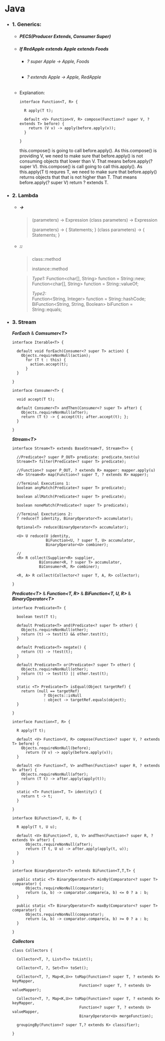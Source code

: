 # Java
- ### 1. Generics:

  + ##### PECS(Producer Extends, Consumer Super)
  + ##### If ***RedApple*** extends ***Apple*** extends ***Foods***
    + ###### ? super Apple -> Apple, Foods
    + ###### ? extends Apple -> Apple, RedApple

  + Explanation:

    ```
    interface Function<T, R> {

      R apply(T t);

      default <V> Function<V, R> compose(Function<? super V, ? extends T> before) {
        return (V v) -> apply(before.apply(v));
      }

    }
    ```

    this.compose() is going to call before.apply().
    As this.compose() is providing V, we need to make sure that before.apply() is not consuming objects that lower than V.
    That means before.apply(? super V).
    this.compose() is call going to call this.apply().
    As this.apply(T t) requres T, we need to make sure that before.apply() returns objects that that is not higher than T.
    That means before.apply(? super V) return ? extends T.

- ### 2. Lambda

  + ##### ->

    > (parameters) -> Expression
    > (class parameters) -> Expression
    >
    > (parameters) -> { Statements; }
    > (class parameters) -> { Statements; }

  + ##### ::

    > class::method
    >
    > instance::method
    >

    > *Type1:*
    > Function<char[], String> function = String::new;
    > Function<char[], String> function = String::valueOf;
    >
    > *Type2:*  
    > Function<String, Integer> function = String::hashCode;
    > BiFunction<String, String, Boolean> biFunction = String::equals;

- ### 3. Stream

  ***ForEach*** & ***Comsumer<T\>***

  ```
  interface Iterable<T> {

    default void forEach(Consumer<? super T> action) {
      Objects.requireNonNull(action);
        for (T t : this) {
          action.accept(t);
        }
    }

  }

  interface Consumer<T> {

    void accept(T t);

    default Consumer<T> andThen(Consumer<? super T> after) {
      Objects.requireNonNull(after);
      return (T t) -> { accept(t); after.accept(t); };
    }

  }
  ```

  ***Stream<T\>***

  ```
  interface Stream<T> extends BaseStream<T, Stream<T>> {

    //Predicate<? super P_OUT> predicate: predicate.test(u)
    Stream<T> filter(Predicate<? super T> predicate);

    //Function<? super P_OUT, ? extends R> mapper: mapper.apply(u)
    <R> Stream<R> map(Function<? super T, ? extends R> mapper);

    //Terminal Executions 1:
    boolean anyMatch(Predicate<? super T> predicate);

    boolean allMatch(Predicate<? super T> predicate);

    boolean noneMatch(Predicate<? super T> predicate);

    //Terminal Exectutions 2:
    T reduce(T identity, BinaryOperator<T> accumulator);

    Optional<T> reduce(BinaryOperator<T> accumulator);

    <U> U reduce(U identity,
                 BiFunction<U, ? super T, U> accumulator,
                 BinaryOperator<U> combiner);

    //
    <R> R collect(Supplier<R> supplier,
              BiConsumer<R, ? super T> accumulator,
              BiConsumer<R, R> combiner);

    <R, A> R collect(Collector<? super T, A, R> collector);

  }
  ```

  ***Predicate<T\>*** & ***Function<T, R\>*** & ***BiFunction<T, U, R\>*** & ***BinaryOperator<T\>***

  ```
  interface Predicate<T> {

    boolean test(T t);

    default Predicate<T> and(Predicate<? super T> other) {
      Objects.requireNonNull(other);
      return (t) -> test(t) && other.test(t);
    }

    default Predicate<T> negate() {
      return (t) -> !test(t);
    }

    default Predicate<T> or(Predicate<? super T> other) {
      Objects.requireNonNull(other);
      return (t) -> test(t) || other.test(t);
    }

    static <T> Predicate<T> isEqual(Object targetRef) {
      return (null == targetRef)
                ? Objects::isNull
                : object -> targetRef.equals(object);
    }

  }
  ```

  ```
  interface Function<T, R> {

    R apply(T t);

    default <V> Function<V, R> compose(Function<? super V, ? extends T> before) {
      Objects.requireNonNull(before);
        return (V v) -> apply(before.apply(v));
    }

    default <V> Function<T, V> andThen(Function<? super R, ? extends V> after) {
      Objects.requireNonNull(after);
      return (T t) -> after.apply(apply(t));
    }

    static <T> Function<T, T> identity() {
      return t -> t;
    }

  }
  ```

  ```
  interface BiFunction<T, U, R> {

    R apply(T t, U u);

    default <V> BiFunction<T, U, V> andThen(Function<? super R, ? extends V> after) {
        Objects.requireNonNull(after);
        return (T t, U u) -> after.apply(apply(t, u));
    }

  }
  ```

  ```
  interface BinaryOperator<T> extends BiFunction<T,T,T> {

    public static <T> BinaryOperator<T> minBy(Comparator<? super T> comparator) {
        Objects.requireNonNull(comparator);
        return (a, b) -> comparator.compare(a, b) <= 0 ? a : b;
    }

    public static <T> BinaryOperator<T> maxBy(Comparator<? super T> comparator) {
        Objects.requireNonNull(comparator);
        return (a, b) -> comparator.compare(a, b) >= 0 ? a : b;
    }

  }
  ```

  ***Collectors***

  ```
  class Collectors {

    Collector<T, ?, List<T>> toList();

    Collector<T, ?, Set<T>> toSet();

    Collector<T, ?, Map<K,U>> toMap(Function<? super T, ? extends K> keyMapper,
                                Function<? super T, ? extends U> valueMapper);

    Collector<T, ?, Map<K,U>> toMap(Function<? super T, ? extends K> keyMapper,
                                Function<? super T, ? extends U> valueMapper,
                                BinaryOperator<U> mergeFunction);

    groupingBy(Function<? super T,? extends K> classifier);

  }
  ```

  ```

  ```
